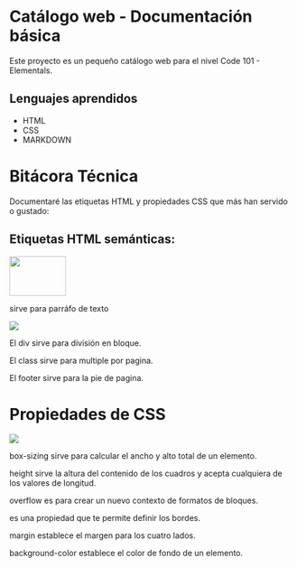 # Catálogo web - Documentación básica
Este proyecto es un pequeño catálogo web para el nivel Code 101 - Elementals.
## Lenguajes aprendidos
- HTML
- CSS
- MARKDOWN

# Bitácora Técnica

Documentaré las etiquetas HTML y propiedades CSS que más han servido o gustado:

## Etiquetas HTML semánticas:

<img src="https://disenowebakus.net/imagenes/articulos/etiqueta-tag-parrafo-html.jpg" width="100px" height="70px">

sirve para parráfo de texto

<img src="https://lh6.googleusercontent.com/proxy/e0Es_gI9N8nRhEuo7YuhgWZYk46Yfim9DBzehMdCg8IusXAdz3R62XZgXFchCy5Hnxv1xJwitneZs0z80oyUgtCLuarJodHEprjzrIuHZxy0oRbP">

El div sirve para división en bloque.

El class sirve para multiple por pagina.

El footer sirve para la pie de pagina.

# Propiedades de CSS

<img src="https://encrypted-tbn0.gstatic.com/images?q=tbn:ANd9GcSiVwbZ8HCfcxqzJjI57gmQuAnU59B4RmjUWQ&s">

 box-sizing sirve para calcular el ancho y alto total de un elemento.

 height sirve la altura del contenido de los cuadros y acepta cualquiera de los valores de longitud.

 overflow  es para crear un nuevo contexto de formatos de bloques.

 es una propiedad que te permite definir los bordes.

 margin establece el margen para los cuatro lados.

 background-color establece el color de fondo de un elemento.
